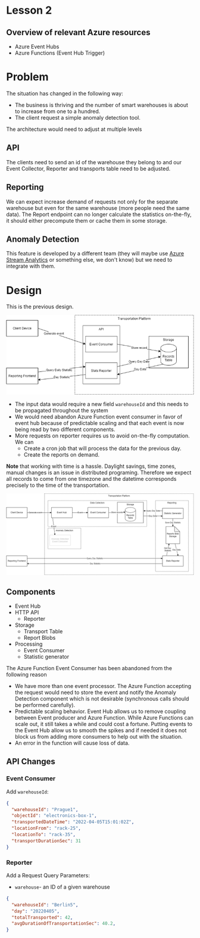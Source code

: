 # Lesson 2

## Overview of relevant Azure resources

* Azure Event Hubs
* Azure Functions (Event Hub Trigger)

# Problem

The situation has changed in the following way: 
- The business is thriving and the number of smart warehouses is about to increase from one to a hundred.
- The client request a simple anomaly detection tool.

The architecture would need to adjust at multiple levels

## API

The clients need to send an id of the warehouse they belong to and our Event Collector, Reporter and transports table need to be adjusted. 

## Reporting

We can expect increase demand of requests not only for the separate warehouse but even for the same warehouse (more people need the same data). The Report endpoint can no longer calculate the statistics on-the-fly, it should either precompute them or cache them in some storage.

## Anomaly Detection

This feature is developed by a different team (they will maybe use [Azure Stream Analytics](https://azure.microsoft.com/en-us/services/stream-analytics/#features) or something else, we don't know) but we need to integrate with them.


# Design

This is the previous design.

![Design](../lesson-1/imgs/diagram_1.drawio.png)



- The input data would require a new field `warehouseId` and this needs to be propagated throughout the system
- We would need abandon Azure Function event consumer in favor of event hub because of predictable scaling and that each event is now being read by two different components.
- More requests on reporter requires us to avoid on-the-fly computation. We can 
  - Create a cron job that will process the data for the previous day.
  - Create the reports on demand.

**Note** that working with time is a hassle. Daylight savings, time zones, manual changes is an issue in distributed programing. Therefore we expect all records to come from one timezone and the datetime corresponds precisely to the time of the transportation.

![Design](./imgs/diagram_2.drawio.png)


## Components

- Event Hub
- HTTP API
  - Reporter
- Storage
  - Transport Table
  - Report Blobs
- Processing
  - Event Consumer
  - Statistic generator

The Azure Function Event Consumer has been abandoned from the following reason
- We have more than one event processor. The Azure Function accepting the request would need to store the event and notify the Anomaly Detection component which is not desirable (synchronous calls should be performed carefully).
- Predictable scaling behavior. Event Hub allows us to remove coupling between Event producer and Azure Function. While Azure Functions can scale out, it still takes a while and could cost a fortune. Putting events to the Event Hub allow us to smooth the spikes and if needed it does not block us from adding more consumers to help out with the situation.
- An error in the function will cause loss of data. 

## API Changes

### Event Consumer

Add `warehouseId`: 

```json
{
  "warehouseId": "Prague1",
  "objectId": "electronics-box-1",
  "transportedDateTime": "2022-04-05T15:01:02Z",
  "locationFrom": "rack-25",
  "locationTo": "rack-35",
  "transportDurationSec": 31
}
```

### Reporter

Add a Request Query Parameters: 
- `warehouse`- an ID of a given warehouse


```json
{
  "warehouseId": "Berlin5",
  "day": "20220405",
  "totalTransported": 42,
  "avgDurationOfTransportationSec": 40.2,
}
```
<!---  TODO 

# Implementation

- Event Consumer Api - [Event Hub](https://docs.microsoft.com/en-us/azure/event-hubs/)
- Storage - [Azure Blob storage](https://docs.microsoft.com/en-us/azure/storage/blobs/storage-blobs-introduction)

# Steps

## Upgrade the Infrastructure

We will add an Event Hub with two consumer groups, one for each type of consumers - Anomaly Detection component and Event Consumer. On the top of that we will add a blob storage to store the cached reports.

We can use the same resource group as previously since the ARM template deployment is idempotent therefore the existing architecture won't be affected.

The Azure Function "Event Consumer" is not needed but we **won't remove it yet**. It will be done once the client has successfully integrated with the new version. We don't want to lose any data.

**Deploying ARM templates is idempotent, we don't need to delete the previous resource group**

```
cd /
az deployment group create \
  --name "deploy-mff-task-components" \
  --resource-group <resource-group> \
  --template-file "arm/resources.azrm.json" \
  --parameters "arm/resources.azrm.parameters.json"
```

In the output, you will get sending and listening connection strings. Note them somewhere, you will need the sending connection string in the event generator and the listening one should you want to debug the solution.

## Adjust the Event Consumer

We add a new property `warehouseId` to the class representing request `Transport`:

```cs
[JsonPropertyName("warehouseId")]
public string WarehouseId { get; set; }
```

The `TransportEntity` will be changed as well. We will keep the transported date as a row key (because we still want to perform querying based on a datetime). To keep the querying efficient, we will re-define row key as a combination of warehouse Id and a transport Id so it would be unique and ordered by the warehouse. The design is based on the tips from the [documentation](https://docs.microsoft.com/en-us/azure/storage/tables/table-storage-design-for-query)

And we reflect that in the function mapping from model to entity.

## Add another event hub triggered Azure Function

Create a new Azure function project with the version 2 component.

```
func init "AzureFunctionsV2" --worker-runtime "dotnetIsolated"
cd "AzureFunctionsEventHub"
func new --name "EventConsumerEh" --template "eventhub"
```

Notice the 
- Event Hub name
- Event Hub connection string property name - from env property to app configuration
- `eventHubMessages` array of transports. 

```cs
public static class EventConsumerEh
{
    
    private const string _eventHubName = "client-events";
    private const string _eventHubSenderConnectionString = "clientEventsListenerEventHubConnectionString";
    [Function("EventConsumerEh")]
    public static void Run(
        [EventHubTrigger(_eventHubName, Connection = _eventHubSenderConnectionString)] 
        Transport[] transports, 
        FunctionContext context)
    {
        var logger = context.GetLogger("EventConsumerEh");
        logger.LogInformation($"First Event Hubs triggered message: {transports[0].ObjectId}");
        
        // TODO storing logic similar to the previous one
    }
}
```

Publish and test it.

```
func azure functionApp publish $resourceGroup
```

Test that it works. You would need to slightly redesign it's row key [see here](https://docs.microsoft.com/en-us/azure/storage/tables/table-storage-design-for-query)



# Homework adjustments

## Implement logic of the Event Consumer

You can reuse the logic from the previous version.

## Reporter

Add reporter HTTP function to V2 project and continue.

Let's start with adjusting the queries. In the example solution, there is a service `AggregationService` which will be used as an example.

In the previous solution, this service queried the table using partition key and it calculated all the results on the fly. This design will not be changed significantly. We will only need to use warehouse as identifier and a reflect this in Azure Table design.

Because of the Azure Table query feature that returns all records sorted by Partition key and then by Row key (see documentation [here](https://docs.microsoft.com/en-us/azure/storage/tables/table-storage-design-for-query#sorting-data-in-the-table-service)), we can reuse it with a slight change - we add the warehouse to the date.

Before we present the algorithm, we will show an auxiliary class used to keep the stats
```cs
private class WarehouseRunningStats
{
    public WarehouseRunningStats(string warehouseId)
    {
        WarehouseId = warehouseId;
    }
    public string WarehouseId { get; }

    public double SumTime { get; set; }
    public int TotalTransported { get; set; }
}
```

And a class to warehouse specific statistics

```cs
public class WarehouseDayStatistics
{
  public WarehouseDayStatistics(
      string warehouseId,
      DateTimeOffset day,
      int totalTransported,
      double averageTimeOfTransportation)
  {
      if (string.IsNullOrEmpty(warehouseId))
      {
          throw new ArgumentException($"'{nameof(warehouseId)}' cannot be null or empty.", nameof(warehouseId));
      }

      WarehouseId = warehouseId;
      Day = day;
      TotalTransported = totalTransported;
      AverageTimeOfTransportation = averageTimeOfTransportation;
  }
  public WarehouseDayStatistics() {}
  
  [JsonPropertyName("warehouseId")]
  public string WarehouseId { get; set; } = null!;


  [JsonPropertyName("day")]
  public DateTimeOffset Day { get; set; }

  [JsonPropertyName("totalTransported")]
  public int TotalTransported { get; set; }

  [JsonPropertyName("avgTimeOfTransportation")]
  public double AverageTimeOfTransportation { get; set; }
}
```

The algorithm will see only few changes.

```cs
var warehouses = new List<WarehouseDayStatistics>();
WarehouseRunningStats? currentWarehouse = null;

await foreach (var item in _repository.GetTransportsInADay(dateTimeOffset))
{
    if (currentWarehouse is null)
    {
        currentWarehouse = new WarehouseRunningStats(item.WarehouseId);
    }

    if (currentWarehouse.WarehouseId != item.WarehouseId)
    {
        var warehouseStats = new WarehouseDayStatistics(
            currentWarehouse.WarehouseId,
            dateTimeOffset.Date,
            currentWarehouse.TotalTransported,
            currentWarehouse.SumTime / currentWarehouse.TotalTransported
        );

        warehouses.Add(warehouseStats);
        currentWarehouse = new WarehouseRunningStats(item.WarehouseId);
    }
    else
    {
        currentWarehouse.SumTime += item.TimeSpentSeconds!.Value;
        currentWarehouse.TotalTransported++;
    }
}
```

Now we will create a service for adding and loading blobs.

Add blob package

```pwsh
dotnet add package Azure.Storage.Blobs
```

Add blob client code. Notice that you are requesting a reference to a blob container that you have not created. This particular container has been created by the arm template used above.
```cs
var storageConnectionString = Environment.GetEnvironmentVariable("StorageAccountConnectionString");
var blobServiceClient = new BlobServiceClient(storageConnectionString);
blobContainerClient = blobServiceClient.GetBlobContainerClient(_containerName);
```

And then, for each warehouse statistics, you create a new blob and write the json statistics into it.

```cs
var blobName = $"{warehouseStats.WarehouseId}/{day}";
var blobClient = blobContainerClient.GetBlobClient(blobName);

var json = JsonSerializer.Serialize(warehouseStats);

using var stream = new MemoryStream();
using var writer = new StreamWriter(stream);
writer.Write(json);
writer.Flush();
stream.Position = 0;

await blobClient.UploadAsync(stream, true);
```

## Test

Publish and test the function.

You can run event generator `sln/EventGenerator` with the URI of the event consumer function. It will is an endless generator of transport records.

Then you can use the TimedStatsAggregator to create the reports.

You can also open Azure Storage Explorer and check the blob storage. Find the table under your subscription -> Storage Accounts -> `<your storage_name>` -> Blob Container -> `cachedreports` and check that all the reports are there.

And lastly you can check the Reporter API. You should receive the report in the form similar to the one from the previous session but now with warehouse ID

```json
{
  "warehouseId":"warehouse_03",
  "day":"2021-04-05T00:00:00+00:00",
  "totalTransported":110,
  "avgTimeOfTransportation":52.27272727272727
}
```


--->
